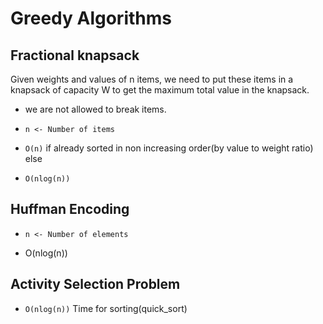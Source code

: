 # Greedy Algorithms

## Fractional knapsack

Given weights and values of n items, we need to put these items in a knapsack of capacity W to get the maximum total value in the knapsack.

- we are not allowed to break items.

- `n <- Number of items`
- `O(n)` if already sorted in non increasing order(by value to weight ratio) else
- `O(nlog(n))`

## Huffman Encoding

- `n <- Number of elements`

- O(nlog(n))

## Activity Selection Problem

- `O(nlog(n))` Time for sorting(quick_sort)